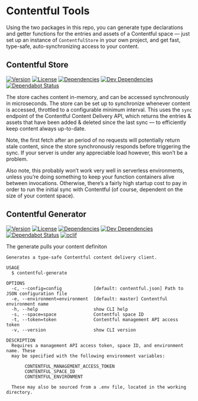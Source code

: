 # Contentful Tools

Using the two packages in this repo, you can generate type declarations and getter functions for the
entries and assets of a Contentful space — just set up an instance of `ContentfulStore` in your own
project, and get fast, type-safe, auto-synchronizing access to your content.


## Contentful Store

[![Version](https://badgen.net/npm/v/@contentful-tools/store)](https://npmjs.org/package/@contentful-tools/store)
[![License](https://badgen.net/github/license/insidelabs/contentful-tools)](https://github.com/insidelabs/contentful-tools/blob/master/packages/store/LICENSE)
[![Dependencies](https://badgen.net/david/dep/insidelabs/contentful-tools/packages/store)](https://david-dm.org/insidelabs/contentful-tools?path=packages/store)
[![Dev Dependencies](https://badgen.net/david/dev/insidelabs/contentful-tools/packages/store)](https://david-dm.org/insidelabs/contentful-tools?path=packages/store)
[![Dependabot Status](https://badgen.net/dependabot/insidelabs/contentful-tools?icon=dependabot)](https://dependabot.com)

The store caches content in-memory, and can be accessed synchronously in microseconds. The store can
be set up to synchronize whenever content is accessed, throttled to a configurable minimum interval.
This uses the `sync` endpoint of the Contentful Content Delivery API, which returns the entries &
assets that have been added & deleted since the last sync — to efficiently keep content always
up-to-date.

Note, the first fetch after an period of no requests will potentially return stale content, since
the store synchronously responds before triggering the sync. If your server is under any appreciable
load however, this won’t be a problem.

Also note, this probably won’t work very well in serverless environments, unless you’re doing
something to keep your function containers alive between invocations. Otherwise, there’s a fairly
high startup cost to pay in order to run the initial sync with Contentful (of course, dependent on
the size of your content space).


## Contentful Generator

[![Version](https://badgen.net/npm/v/@contentful-tools/generator)](https://npmjs.org/package/@contentful-tools/generator)
[![License](https://badgen.net/github/license/insidelabs/contentful-tools)](https://github.com/insidelabs/contentful-tools/blob/master/packages/generator/LICENSE)
[![Dependencies](https://badgen.net/david/dep/insidelabs/contentful-tools/packages/generator)](https://david-dm.org/insidelabs/contentful-tools?path=packages/generator)
[![Dev Dependencies](https://badgen.net/david/dev/insidelabs/contentful-tools/packages/generator)](https://david-dm.org/insidelabs/contentful-tools?path=packages/generator)
[![Dependabot Status](https://badgen.net/dependabot/insidelabs/contentful-tools)](https://dependabot.com)
[![oclif](https://badgen.net/badge/cli/oclif/purple?icon=terminal)](https://oclif.io)

The generate pulls your content definiton 

```
Generates a type-safe Contentful content delivery client.

USAGE
  $ contentful-generate

OPTIONS
  -c, --config=config            [default: contentful.json] Path to JSON configuration file
  -e, --environment=environment  [default: master] Contentful environment name
  -h, --help                     show CLI help
  -s, --space=space              Contentful space ID
  -t, --token=token              Contentful management API access token
  -v, --version                  show CLI version

DESCRIPTION
  Requires a management API access token, space ID, and environment name. These
  may be specified with the following environment variables:

       CONTENTFUL_MANAGEMENT_ACCESS_TOKEN
       CONTENTFUL_SPACE_ID
       CONTENTFUL_ENVIRONMENT

  These may also be sourced from a .env file, located in the working directory.
```
